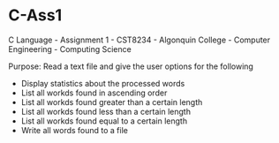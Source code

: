 # C-Ass1
C Language - Assignment 1 - CST8234 - Algonquin College - Computer Engineering - Computing Science

Purpose:
Read a text file and give the user options for the following
-  Display statistics about the processed words
-  List all workds found in ascending order
-  List all workds found greater than a certain length
-  List all workds found less than a certain length
-  List all workds found equal to a certain length
-  Write all words found to a file
